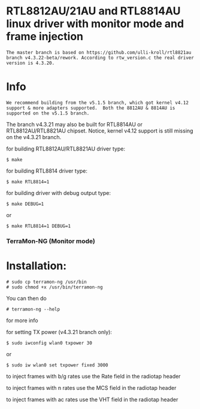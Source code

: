 # RTL8812AU/21AU and RTL8814AU linux driver with monitor mode and frame injection
`The master branch is based on https://github.com/ulli-kroll/rtl8821au branch v4.3.22-beta/rework.
According to rtw_version.c the real driver version is 4.3.20.`

# Info
`We recommend building from the v5.1.5 branch, which got kernel v4.12 support & more adapters supported. 
Both the 8812AU & 8814AU is supported on the v5.1.5 branch.`


The branch v4.3.21 may also be built for RTL8814AU or RTL8812AU/RTL8821AU chipset. 
Notice, kernel v4.12 support is still missing on the v4.3.21 branch.

for building RTL8812AU/RTL8821AU driver type:

`$ make`


for building RTL8814 driver type:

`$ make RTL8814=1`


for building driver with debug output type:

`$ make DEBUG=1`

or

`$ make RTL8814=1 DEBUG=1`

### TerraMon-NG (Monitor mode)

# Installation:
```
# sudo cp terramon-ng /usr/bin
# sudo chmod +x /usr/bin/terramon-ng
```
You can then do
```
# terramon-ng --help
```
for more info

for setting TX power (v4.3.21 branch only):
```
$ sudo iwconfig wlan0 txpower 30
```
or
```
$ sudo iw wlan0 set txpower fixed 3000
```

to inject frames with b/g rates use the Rate field in the radiotap header

to inject frames with n rates use the MCS field in the radiotap header

to inject frames with ac rates use the VHT field in the radiotap header 

